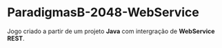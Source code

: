 # ParadigmasB-2048-WebService
Jogo criado a partir de um projeto **Java** com intergração de **WebService REST**.

